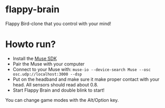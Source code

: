 flappy-brain
============

Flappy Bird-clone that you control with your mind!

Howto run?
==========

- Install the [Muse SDK](http://developer.choosemuse.com/research-tools/getting-started)
- Pair the Muse with your computer
- Connect to your Muse with: `muse-io --device-search Muse --osc osc.udp://localhost:3000 --dsp`
- Put on the headband and make sure it make proper contact with your head. All sensors should read about 0.8.
- Start Flappy Brain and double blink to start!

You can change game modes with the Alt/Option key.


